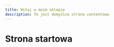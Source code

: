 ```yaml
---
title: Witaj w moim sklepie
description: To jest domyślna strona contentowa
---
```


# Strona startowa
